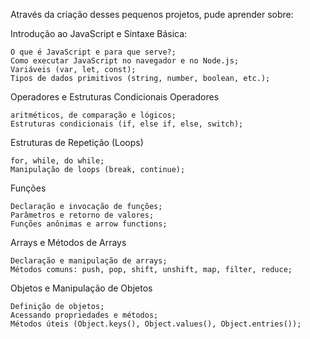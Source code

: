 Através da criação desses pequenos projetos, pude aprender sobre:

Introdução ao JavaScript e Sintaxe Básica:

    O que é JavaScript e para que serve?;
    Como executar JavaScript no navegador e no Node.js;
    Variáveis (var, let, const);
    Tipos de dados primitivos (string, number, boolean, etc.);

Operadores e Estruturas Condicionais Operadores

    aritméticos, de comparação e lógicos;
    Estruturas condicionais (if, else if, else, switch);

Estruturas de Repetição (Loops)

    for, while, do while;
    Manipulação de loops (break, continue);

Funções

    Declaração e invocação de funções;
    Parâmetros e retorno de valores;
    Funções anônimas e arrow functions;

Arrays e Métodos de Arrays

    Declaração e manipulação de arrays;
    Métodos comuns: push, pop, shift, unshift, map, filter, reduce;

Objetos e Manipulação de Objetos

    Definição de objetos;
    Acessando propriedades e métodos;
    Métodos úteis (Object.keys(), Object.values(), Object.entries());
